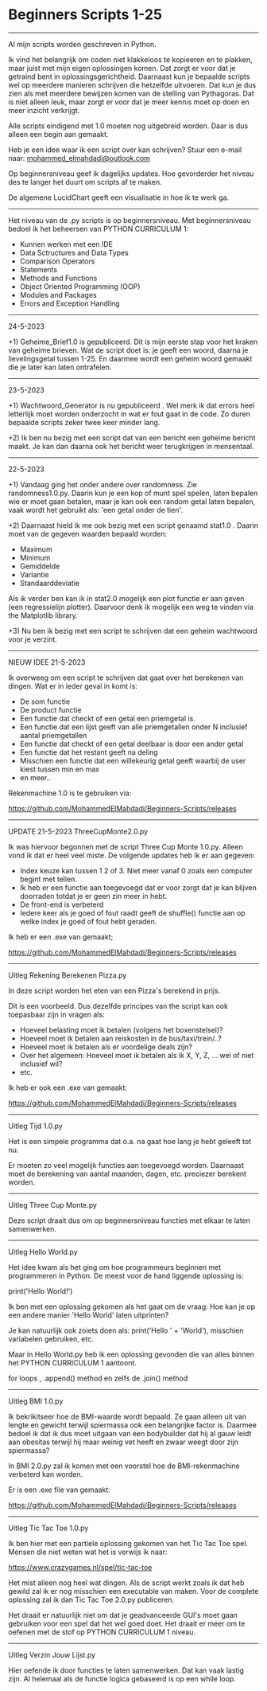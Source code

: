 # Beginners Scripts 1-25
-------------------------------------------------------------------------------------------------------------------------------
Al mijn scripts worden geschreven in Python.

Ik vind het belangrijk om coden niet klakkeloos te kopieeren en te plakken, maar juist met mijn eigen oplossingen komen. Dat zorgt er voor dat je getraind bent in oplossingsgerichtheid. Daarnaast kun je bepaalde scripts wel op meerdere manieren schrijven die hetzelfde uitvoeren. Dat kun je dus zien als met meerdere bewijzen komen van de stelling van Pythagoras. Dat is niet alleen leuk, maar zorgt er voor dat je meer kennis moet op doen en meer inzicht verkrijgt.

Alle scripts eindigend met 1.0 moeten nog uitgebreid worden. Daar is dus alleen een begin aan gemaakt.

Heb je een idee waar ik een script over kan schrijven? Stuur een e-mail naar: mohammed_elmahdadi@outlook.com

Op beginnersniveau geef ik dagelijks updates. Hoe gevorderder het niveau des te langer het duurt om scripts af te maken. 

De algemene LucidChart geeft een visualisatie in hoe ik te werk ga.

-------------------------------------------------------------------------------------------------------------------------------

Het niveau van de .py scripts is op beginnersniveau. Met beginnersniveau bedoel ik het beheersen van PYTHON CURRICULUM 1:

- Kunnen werken met een IDE
- Data Sctructures and Data Types
- Comparison Operators
- Statements
- Methods and Functions
- Object Oriented Programming (OOP)
- Modules and Packages
- Errors and Exception Handling


-------------------------------------------------------------------------------------------------------------------------------
24-5-2023

+1) Geheime_Brief1.0 is gepubliceerd. Dit is mijn eerste stap voor het kraken van geheime brieven. Wat de script doet is: je geeft een woord, daarna je lievelingsgetal tussen 1-25. En daarmee wordt een geheim woord gemaakt die je later kan laten ontrafelen.


-------------------------------------------------------------------------------------------------------------------------------
23-5-2023

+1) Wachtwoord_Generator is nu gepubliceerd . Wel merk ik dat errors heel letterlijk moet worden onderzocht in wat er fout gaat in de code. Zo duren bepaalde scripts zeker twee keer minder lang. 

+2) Ik ben nu bezig met een script dat van een bericht een geheime bericht maakt. Je kan dan daarna ook het bericht weer terugkrijgen in mensentaal.

--------------------------------------------------------------------------------------------------------------------------------

22-5-2023

+1) Vandaag ging het onder andere over randomness. Zie randomness1.0.py. Daarin kun je een kop of munt spel spelen, laten bepalen wie er moet gaan betalen,
maar je kan ook een random getal laten bepalen, vaak wordt het gebruikt als: 'een getal onder de tien'.

+2) Daarnaast hield ik me ook bezig met een script genaamd stat1.0 . Daarin moet van de gegeven waarden bepaald worden:

- Maximum 
- Minimum
- Gemiddelde
- Variantie
- Standaarddeviatie

Als ik verder ben kan ik in stat2.0 mogelijk een plot functie er aan geven (een regressielijn plotter). Daarvoor denk ik mogelijk een weg te vinden via the Matplotlib library.

+3) Nu ben ik bezig met een script te schrijven dat een geheim wachtwoord voor je verzint. 



-------------------------------------------------------------------------------------------------------------------------------
NIEUW IDEE 21-5-2023

Ik overweeg om een script te schrijven dat gaat over het berekenen van dingen. Wat er in ieder geval in komt is:

- De som functie
- De product functie
- Een functie dat checkt of een getal een priemgetal is.
- Een functie dat een lijst geeft van alle priemgetallen onder N inclusief aantal priemgetallen
- Een functie dat checkt of een getal deelbaar is door een ander getal
- Een functie dat het restant geeft na deling
- Misschien een functie dat een willekeurig getal geeft waarbij de user kiest tussen min en max
- en meer..

Rekenmachine 1.0 is te gebruiken via:

https://github.com/MohammedElMahdadi/Beginners-Scripts/releases

---------------------------------------------------------------------------------------------------------------------------------

UPDATE 21-5-2023 ThreeCupMonte2.0.py

Ik was hiervoor begonnen met de script Three Cup Monte 1.0.py. Alleen vond ik dat er heel veel miste. De volgende updates heb ik er aan gegeven:

- Index keuze kan tussen 1 2 of 3. Niet meer vanaf 0 zoals een computer begint met tellen.
- Ik heb er een functie aan toegevoegd dat er voor zorgt dat je kan blijven doorraden totdat je er geen zin meer in hebt.
- De front-end is verbeterd
- Iedere keer als je goed of fout raadt geeft de shuffle() functie aan op welke index je goed of fout hebt geraden.

Ik heb er een .exe van gemaakt;

https://github.com/MohammedElMahdadi/Beginners-Scripts/releases

-------------------------------------------------------------------------------------------------------------------------------
Uitleg Rekening Berekenen Pizza.py

In deze script worden het eten van een Pizza's berekend in prijs.

Dit is een voorbeeld. Dus dezelfde principes van the script kan ook toepasbaar zijn in vragen als:

- Hoeveel belasting moet ik betalen (volgens het boxenstelsel)?
- Hoeveel moet ik betalen aan reiskosten in de bus/taxi/trein/..?
- Hoeveel moet ik betalen als er voordelige deals zijn?
- Over het algemeen: Hoeveel moet ik betalen als ik X, Y, Z, ... wel of niet inclusief wil?
- etc.

Ik heb er ook een .exe van gemaakt:

https://github.com/MohammedElMahdadi/Beginners-Scripts/releases

-------------------------------------------------------------------------------------------------------------------------------
Uitleg Tijd 1.0.py

Het is een simpele programma dat o.a. na gaat hoe lang je hebt geleeft tot nu.

Er moeten zo veel mogelijk functies aan toegevoegd worden. Daarnaast moet de berekening van aantal maanden, dagen, etc. preciezer berekent worden.

-------------------------------------------------------------------------------------------------------------------------------
Uitleg Three Cup Monte.py

Deze script draait dus om op beginnersniveau functies met elkaar te laten samenwerken.

-------------------------------------------------------------------------------------------------------------------------------

Uitleg Hello World.py

Het idee kwam als het ging om hoe programmeurs beginnen met programmeren in Python. De meest voor de hand liggende oplossing is:

print('Hello World!')

Ik ben met een oplossing gekomen als het gaat om de vraag: Hoe kan je op een andere manier 'Hello World' laten uitprinten?

Je kan natuurlijk ook zoiets doen als: print('Hello ' + 'World'), misschien variabelen gebruiken, etc.

Maar in Hello World.py heb ik een oplossing gevonden die van alles binnen het PYTHON CURRICULUM 1 aantoont.

for loops , .append() method en zelfs de .join() method

-------------------------------------------------------------------------------------------------------------------------------

Uitleg BMI 1.0.py

Ik bekrikitseer hoe de BMI-waarde wordt bepaald. Ze gaan alleen uit van lengte en gewicht terwijl spiermassa ook een belangrijke factor is. Daarmee bedoel ik dat ik dus moet uitgaan van een bodybuilder dat hij al gauw leidt aan obesitas terwijl hij maar weinig vet heeft en zwaar weegt door zijn spiermassa?

In BMI 2.0.py zal ik komen met een voorstel hoe de BMI-rekenmachine verbeterd kan worden.

Er is een .exe file van gemaakt:

https://github.com/MohammedElMahdadi/Beginners-Scripts/releases

--------------------------------------------------------------------------------------------------------------------------------

Uitleg Tic Tac Toe 1.0.py

Ik ben hier met een partiele oplossing gekomen van het Tic Tac Toe spel. Mensen die niet weten wat het is verwijs ik naar:

https://www.crazygames.nl/spel/tic-tac-toe

Het mist alleen nog heel wat dingen. Als de script werkt zoals ik dat heb gewild zal ik er nog misschien een executable van maken. Voor de complete oplossing zal ik dan Tic Tac Toe 2.0.py publiceren.

Het draait er natuurlijk niet om dat je geadvanceerde GUI's moet gaan gebruiken voor een spel dat het wel goed doet. Het draait er meer om te oefenen met de stof op PYTHON CURRICULUM 1 niveau.

--------------------------------------------------------------------------------------------------------------------------------
Uitleg Verzin Jouw Lijst.py

Hier oefende ik door functies te laten samenwerken. Dat kan vaak lastig zijn. Al helemaal als de functie logica gebaseerd is op een while loop.


